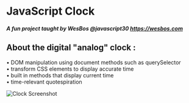 # JavaScript Clock

##### A fun project taught by WesBos @javascript30 https://wesbos.com

## About the digital "analog" clock :
• DOM manipulation using document methods such as querySelector\
• transform CSS elements to display accurate time\
• built in methods that display current time\
• time-relevant quotespiration

![Clock Screenshot](https://user-images.githubusercontent.com/45317179/198860701-3cb057fa-65e5-4e7b-9f69-fc4bb553580c.JPG)
